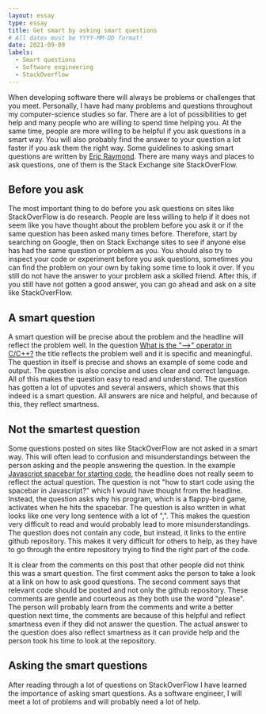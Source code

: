```yaml
---
layout: essay
type: essay
title: Get smart by asking smart questions  
# All dates must be YYYY-MM-DD format!
date: 2021-09-09
labels:
  - Smart questions
  - Software engineering 
  - StackOverflow
---
```


When developing software there will always be problems or challenges that you meet. Personally, I have had many problems and questions throughout my computer-science studies so far. There are a lot of possibilities to get help 
and many people who are willing to spend time helping you. At the same time, people are more willing to be helpful if you ask questions in a smart way. You will also probably find the answer to your question a lot faster if you ask them the right way. Some guidelines to asking smart questions are written by [Eric Raymond](http://www.catb.org/esr/faqs/smart-questions.html). There are many ways and places to ask questions, one of them is the Stack Exchange site StackOverFlow.

## Before you ask
The most important thing to do before you ask questions on sites like StackOverFlow is do research. People are less willing to help if it does not seem like you have thought about the problem before you ask it or if the same question has been asked many times before. Therefore, start by searching on Google, then on Stack Exchange sites to see if anyone else has had the same question or problem as you. You should also try to inspect your code or experiment before you ask questions, sometimes you can find the problem on your own by taking some time to look it over. If you still do not have the answer to your problem ask a skilled friend. After this, if you still have not gotten a good answer, you can go ahead and ask on a site like StackOverFlow.

## A smart question 
A smart question will be precise about the problem and the headline will reflect the problem well. In the question
[What is the "-->" operator in C/C++?](https://stackoverflow.com/questions/1642028/what-is-the-operator-in-c-c) the title reflects the problem well and it is specific and meaningful. The question in itself is precise and shows an example of some code and output. The question is also concise and uses clear and correct language. All of this makes the question easy to read and understand. The question has gotten a lot of upvotes and several answers, which shows that this indeed is a smart question. All answers are nice and helpful, and because of this, they reflect smartness.

## Not the smartest question
Some questions posted on sites like StackOverFlow are not asked in a smart way. This will often lead to confusion and misunderstandings between the person asking and the people answering the question. In the example 
[Javascript spacebar for starting code](https://stackoverflow.com/questions/69109867/javascript-spacebar-for-starting-my-code), the headline does not really seem to reflect the actual question. The question is not "how to start code using the spacebar in Javascript?" which I would have thought from the headline. Instead, the question asks why his program, which is a flappy-bird game, activates when he hits the spacebar. The question is also written in what looks like one very long sentence with a lot of ",". This makes the question very difficult to read and would probably lead to more misunderstandings. The question does not contain any code, but instead, it links to the entire github repository. This makes it very difficult for others to help, as they have to go through the entire repository trying to find the right part of the code. 

It is clear from the comments on this post that other people did not think this was a smart question. The first comment asks the person to take a look at a link on how to ask good questions. The second comment says that relevant code should be posted and not only the github repository. These comments are gentle and courteous as they both use the word "please". The person will probably learn from the comments and write a better question next time, the comments are because of this helpful and reflect smartness even if they did not answer the question. The actual answer to the question does also reflect smartness as it can provide help and the person took his time to look at the repository.

## Asking the smart questions
After reading through a lot of questions on StackOverFlow I have learned the importance of asking smart questions. As a software engineer, I will meet a lot of problems and will probably need a lot of help. 

